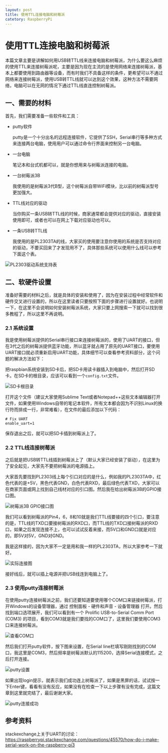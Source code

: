 ```yaml
---
layout: post
title: 使用TTL连接电脑和树莓派
catetory: RaspberryPi
---
```


使用TTL连接电脑和树莓派
=======================

本篇文章主要是讲解如何用USB转TTL线来连接电脑和树莓派，为什么要这么麻烦的使用TTL来连接树莓派呢，主要是因为现在主流的是使用网络来连接树莓派，基本上都要使用到路由器等设备，而有时我们不具备这样的条件，更希望可以不通过网络来连接树莓派，使用USB转TTL线就可以达到这个效果，这种方法不需要网络，电脑可以在无网的情况下通过TTL线直连控制树莓派。





一、需要的材料
----------------------------------------

首先，我们需要准备一些软件和工具：

+  putty软件

    putty是一个十分出名的远程连接软件，它提供了SSH，Serial串行等多种方式来连接两台电脑，使用用户可以通过命令行界面来控制另一台电脑。

+  一台电脑

    笔记本和台式机都可以，就是你想用来与树莓派连接的电脑。

+  一台树莓派3B

    我使用的是树莓派3代B型，这个树莓派自带WiFi模块，比以前的树莓派型号更加强大。

+  TTL线对应的驱动

    当你购买一条USB转TTL线的时候，商家通常都会提供对应的驱动，直接安装使用即可，或者也可以在网上下载对应驱动也可以。

+  一条USB转TTL线

    我使用的是PL2303TA的线，大家买的使用要注意你使用的系统是否支持对应的驱动，不要买回来了才发现用不了，具体那些系统可以使用什么线可以参考下面这个表。

![PL2303驱动系统支持表][PL2303驱动系统支持表]





二、软硬件设置
----------------------------------------

准备好需要的材料之后，就是具体的安装和使用了，因为在安装过程中经常软件和硬件交叉进行设置的，所以在这里读者只要按照下面的步骤进行设置就好。也说明一下，在这里不会说明如何安装树莓派系统，大家只要上网搜索一下就可以找到很多教程了，所以这里不再说明。

### 2.1 系统设置

我是使用树莓派提供的Serial串行接口来连接树莓派的，使用了UART的接口，但在3代之后的树莓派提供蓝牙功能，所以蓝牙就占用了原先的UART接口，要使用UART接口就必须重新启用UART功能，具体细节可以查看参考资料部分，这个问题的解决方法如下：

把raspbian系统安装到SD卡后，把SD卡用读卡器插入到电脑中，然后打开SD卡。在SD卡的根目录，应该可以看到一个`config.txt`文件。

![SD卡根目录][SD卡根目录]

打开这个文件（建议大家使用Sublime Text或者Notepad++这些文本编辑器打开文件，如果使用Windows自带的笔记本软件，所有文本都会因为不识别Linux的换行符而排成一行，非常难看），在文件的最后添加以下代码：

```
# Fix UART
enable_uart=1
```

保存退出之后，就可以把SD卡插到树莓派上了。

### 2.2 TTL线连接树莓派

之后就是把USB转TTL线插到树莓派上了（默认大家已经安装了驱动），在这里为了安全起见，大家先不要把树莓派的电源插上。

大家首先要找到PL2303线上每个引口对应的是什么，例如我的PL2303TA中，红色代表的是+5V，黑色代表GND，白色代表RXD，最后绿色代表TXD，大家可以在商家页面或网上找到自己线材对应的引口图。然后我在给出树莓派3B的GPIO接口图。

![树莓派3B GPIO接口图][树莓派3B GPIO接口图]

我们可以看到树莓派的Pin4，6，8和10就是我们TTL线要接的四个引口，要注意的是，TTL线的TXD口要接树莓派的RXD口，而TTL线的TXD口接树莓派的RXD口，如果之后发现连接不上，也可以试试反着来接，而5V口和GND口就是对应的，即5V对5V，GND对GND。

我是这样接的，因为大家不一定是用和我一样的PL2303TA，所以大家参考一下就好。

![实际连接图][实际连接图]

接好线后，就可以插上电源并把USB线连到电脑上了。

### 2.3 使用putty连接树莓派

在使用putty连接树莓派之前，我们还要知道要使用哪个COM口来链接树莓派，打开Windows的设备管理器，通过 控制面板 - 硬件和声音 - 设备管理器 打开。然后找到端口选项展开，我们可以看到有一个 Prolific USB-to-Serial Comm Port (COM3) 的项目，看到COM3就是我们要找的COM口了，这里我们要使用COM3口来连接树莓派。

![查看COM口][查看COM口]

然后我们打开putty软件，按下图来设置，在Serial line栏填写刚刚找到的COM口，我这里是COM3，然后频率是树莓派默认的115200，选择Serial连接模式，之后打开连接。

![putty设置][putty设置]

如果出现login提示，就表示我们成功连上树莓派了，如果是黑屏的话，试试按一下Enter键，看看有没有反应，如果没有在检查一下以上步骤有没有完成，这篇文章到这里就完结了，最后谢谢大家。

![putty连接成功][putty连接成功]





## 参考资料

stackexchange上关于UART的讨论：<https://raspberrypi.stackexchange.com/questions/45570/how-do-i-make-serial-work-on-the-raspberry-pi3>





[PL2303驱动系统支持表]: http://oru8n3wml.bkt.clouddn.com/2017-06-10-connect-to-pi3-using-ttl-1.jpg

[SD卡根目录]: http://oru8n3wml.bkt.clouddn.com/2017-06-10-connect-to-pi3-using-ttl-2.png

[树莓派3B GPIO接口图]: http://oru8n3wml.bkt.clouddn.com/2017-06-10-connect-to-pi3-using-ttl-3.png

[实际连接图]: http://oru8n3wml.bkt.clouddn.com/2017-06-10-connect-to-pi3-using-ttl-4.jpg

[查看COM口]: http://oru8n3wml.bkt.clouddn.com/2017-06-10-connect-to-pi3-using-ttl-5.png

[putty设置]: http://oru8n3wml.bkt.clouddn.com/2017-06-10-connect-to-pi3-using-ttl-6.png

[putty连接成功]: http://oru8n3wml.bkt.clouddn.com/2017-06-10-connect-to-pi3-using-ttl-7.png
